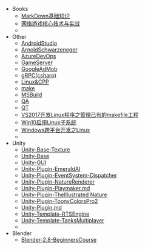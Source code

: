 - Books
  - [MarkDown基础知识](/md/Books/MarkDown基础知识.md)
  - [网络游戏核心技术与实战](/md/Books/网络游戏核心技术与实战.md)
  - 
- Other
  - [AndroidStudio](/md/Other/AndroidStudio.md)
  - [ArnoldSchwarzeneger](/md/Other/ArnoldSchwarzeneger.md)
  - [AzureDevOps](/md/Other/AzureDevOps.md)
  - [GameServer](/md/Other/GameServer.md)
  - [GoogleAdMob](/md/Other/GoogleAdMob.md)
  - [gRPC(csharp)](/md/Other/gRPC(csharp))
  - [Linux&CPP](/md/Other/Linux&CPP.md)
  - [make](/md/Other/make.md)
  - [MSBuild](/md/Other/MSBuild.md)
  - [QA](/md/Other/QA.md)
  - [QT](md/Other/QT.md)
  - [VS2017开发Linux程序之管理已有的makefile工程](/md/Other/VS2017开发Linux程序之管理已有的makefile工程.md)
  - [Win10启用Linux子系统](/md/Other/Win10启用Linux子系统.md)
  - [Windows跨平台开发之Linux](/md/Other/Windows跨平台开发之Linux.md)
  - 
- Unity
  - [Unity-Base-Texture](/md/Unity/Unity-Base-Texture.md)
  - [Unity-Base](/md/Unity/Unity-Base.md)
  - [Unity-GUI](/md/Unity/Unity-GUI.md)
  - [Unity-Plugin-EmeraldAI](/md/Unity/Unity-Plugin-EmeraldAI.md)
  - [Unity-Plugin-EventSystem-Dispatcher](/md/Unity/Unity-Plugin-EventSystem-Dispatcher.md)
  - [Unity-Plugin-NatureRenderer](/md/Unity/Unity-Plugin-NatureRenderer.md)
  - [Unity-Plugin-Playmaker.md](/md/Unity/Unity-Plugin-Playmaker.md)
  - [Unity-Plugin-TheIllustrated Nature](/md/Unity/Unity-Plugin-TheIllustratedNature.md)
  - [Unity-Plugin-ToonyColorsPro2](/md/Unity/Unity-Plugin-ToonyColorsPro2.md)
  - [Unity-Plugin.md](/md/Unity/Unity-Plugin.md)
  - [Unity-Template-RTSEngine](/md/Unity/Unity-Template-RTSEngine.md)
  - [Unity-Template-TanksMultiplayer](/md/Unity/Unity-Template-TanksMultiplayer.md)
  - 
- Blender
  - [Blender-2.8-BeginnersCourse](/md/Blender/Blender-2.8-BeginnersCourse.md)
